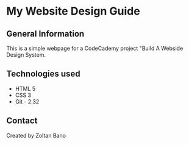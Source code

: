 # My Website Design Guide

## General Information
This is a simple webpage for a CodeCademy project "Build A Webside Design System.

## Technologies used

- HTML 5
- CSS 3
- Git - 2.32

## Contact

Created by Zoltan Bano